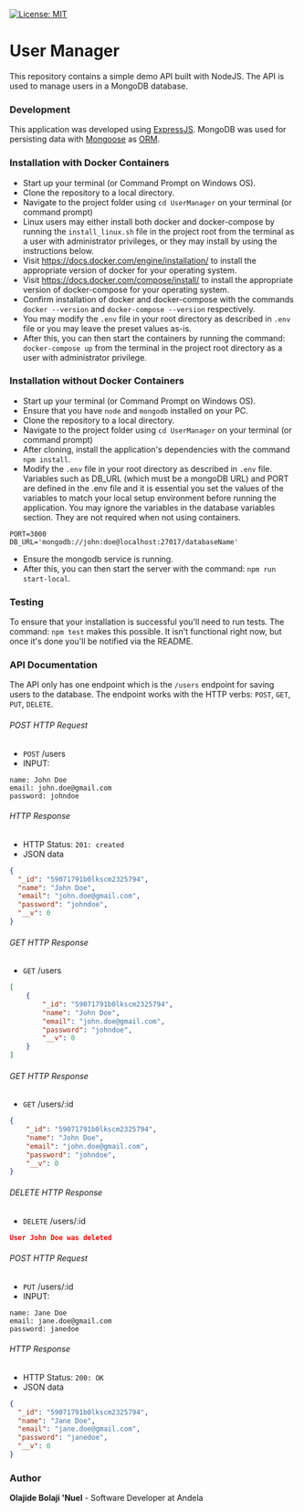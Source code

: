 [![License: MIT](https://img.shields.io/badge/License-MIT-yellow.svg)](https://opensource.org/licenses/MIT)

# User Manager

This repository contains a simple demo API built with NodeJS.
The API is used to manage users in a MongoDB database.

### Development
This application was developed using [ExpressJS](http://expressjs.com/). MongoDB was used for persisting data with [Mongoose](https://mongoosejs.com/) as [ORM](https://en.wikipedia.org/wiki/Object-relational_mapping).

### Installation with Docker Containers
* Start up your terminal (or Command Prompt on Windows OS).
* Clone the repository to a local directory.
* Navigate to the project folder using `cd UserManager` on your terminal (or command prompt)
* Linux users may either install both docker and docker-compose by running the `install_linux.sh` file in the project root from the terminal as a user with administrator privileges, or they may install by using the instructions below.
* Visit https://docs.docker.com/engine/installation/ to install the appropriate version of docker for your operating system.
* Visit https://docs.docker.com/compose/install/ to install the appropriate version of docker-compose for your operating system.
* Confirm installation of  docker and docker-compose with the commands `docker --version`  and `docker-compose --version` respectively.
* You may modify the `.env` file in your root directory as described in `.env` file or you may leave the preset values as-is.
* After this, you can then start the containers by running the command: `docker-compose up` from the terminal in the project root directory as a user with administrator privilege.

### Installation without Docker Containers
* Start up your terminal (or Command Prompt on Windows OS).
* Ensure that you have `node` and `mongodb` installed on your PC.
* Clone the repository to a local directory.
* Navigate to the project folder using `cd UserManager` on your terminal (or command prompt)
* After cloning, install the application's dependencies with the command `npm install`.
* Modify the `.env` file in your root directory as described in `.env` file. Variables such as DB_URL (which must be a mongoDB URL) and PORT are defined in the .env file and it is essential you set the values of the variables to match your local setup environment before running the application. You may ignore the variables in the database variables section. They are not required when not using containers.
```
PORT=3000
DB_URL='mongodb://john:doe@localhost:27017/databaseName'
```
* Ensure the mongodb service is running.
* After this, you can then start the server with the command: `npm run start-local`.


### Testing
To ensure that your installation is successful you'll need to run tests.
The command: `npm test` makes this possible. It isn't functional right now, but once it's done you'll be notified via the README.

### API Documentation
The API only has one endpoint which is the `/users` endpoint for saving users to the database. The endpoint works with the HTTP verbs: `POST`, `GET`, `PUT`, `DELETE`.

###### POST HTTP Request
-   `POST` /users
-   INPUT:
```x-form-url-encoded
name: John Doe
email: john.doe@gmail.com
password: johndoe
```

###### HTTP Response

-   HTTP Status: `201: created`
-   JSON data
```json
{
  "_id": "59071791b0lkscm2325794",
  "name": "John Doe",
  "email": "john.doe@gmail.com",
  "password": "johndoe",
  "__v": 0
}
```

###### GET HTTP Response
-   `GET` /users

```json
[
    {
        "_id": "59071791b0lkscm2325794",
        "name": "John Doe",
        "email": "john.doe@gmail.com",
        "password": "johndoe",
        "__v": 0
    }
]
```

###### GET HTTP Response
-   `GET` /users/:id

```json
{
    "_id": "59071791b0lkscm2325794",
    "name": "John Doe",
    "email": "john.doe@gmail.com",
    "password": "johndoe",
    "__v": 0
}
```

###### DELETE HTTP Response
-   `DELETE` /users/:id

```json
User John Doe was deleted
```

###### POST HTTP Request
-   `PUT` /users/:id
-   INPUT:
```x-form-url-encoded
name: Jane Doe
email: jane.doe@gmail.com
password: janedoe
```

###### HTTP Response

-   HTTP Status: `200: OK`
-   JSON data
```json
{
  "_id": "59071791b0lkscm2325794",
  "name": "Jane Doe",
  "email": "jane.doe@gmail.com",
  "password": "janedoe",
  "__v": 0
}
```



### Author
**Olajide Bolaji 'Nuel** - Software Developer at Andela
